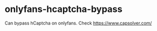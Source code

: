 # onlyfans-hcaptcha-bypass
Can bypass hCaptcha on onlyfans. Check https://www.capsolver.com/ 












































                                                                                                             